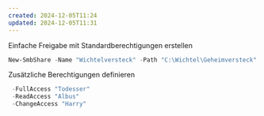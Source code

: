 ```yaml
---
created: 2024-12-05T11:24
updated: 2024-12-05T11:31
---
```

Einfache Freigabe mit Standardberechtigungen erstellen

```powershell
New-SmbShare -Name "Wichtelversteck" -Path "C:\Wichtel\Geheimversteck"
```

Zusätzliche Berechtigungen definieren

```powershell
 -FullAccess "Todesser"
 -ReadAccess "Albus"
 -ChangeAccess "Harry"
```